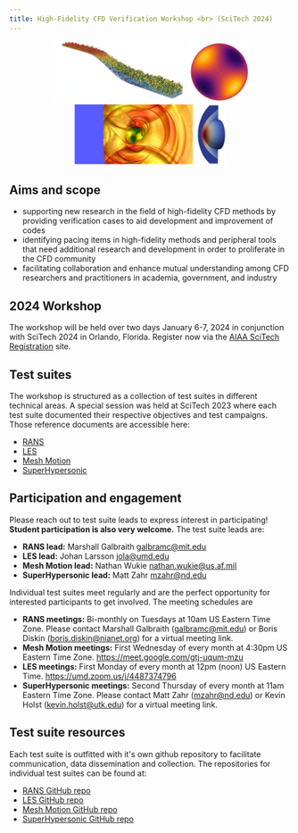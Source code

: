 ```yaml
---
title: High-Fidelity CFD Verification Workshop <br> (SciTech 2024)
---
```


<center>
<img src="/figures/les.png" height="110"> <img src="/figures/meshmotion.png" height="110"> <img src="/figures/shockvortex.png" height="110"> <img src="/figures/blottner.png" height="110">
</center>

## **Aims and scope**

- supporting new research in the field of high-fidelity CFD methods by providing verification cases to aid development and improvement of codes
- identifying pacing items in high-fidelity methods and peripheral tools that need additional research and development in order to proliferate in the CFD community
- facilitating collaboration and enhance mutual understanding among CFD researchers and practitioners in academia, government, and industry

## **2024 Workshop**

The workshop will be held over two days January 6-7, 2024 in conjunction with SciTech 2024 in Orlando, Florida. Register now via the [AIAA SciTech Registration](https://www.aiaa.org/SciTech/registration) site.

## **Test suites**

The workshop is structured as a collection of test suites in different technical areas. A special session was held at SciTech 2023 where each test suite documented their respective objectives and test campaigns. Those reference documents are accessible here:

- [RANS](papers/rans.pdf)
- [LES](papers/les.pdf)
- [Mesh Motion](papers/mesh_motion.pdf)
- [SuperHypersonic](papers/superhypersonic.pdf)


## **Participation and engagement**

Please reach out to test suite leads to express interest in participating! **Student participation is also very welcome.** The test suite leads are:

- **RANS lead:** Marshall Galbraith galbramc@mit.edu
- **LES lead:** Johan Larsson jola@umd.edu
- **Mesh Motion lead:** Nathan Wukie nathan.wukie@us.af.mil
- **SuperHypersonic lead:** Matt Zahr mzahr@nd.edu

Individual test suites meet regularly and are the perfect opportunity for interested participants to get involved. The meeting schedules are

- **RANS meetings:** Bi-monthly on Tuesdays at 10am US Eastern Time Zone. Please contact Marshall Galbraith (galbramc@mit.edu) or Boris Diskin (boris.diskin@nianet.org) for a virtual meeting link.
- **Mesh Motion meetings:** First Wednesday of every month at 4:30pm US Eastern Time Zone. https://meet.google.com/gtj-uqum-mzu
- **LES meetings:** First Monday of every month at 12pm (noon) US Eastern Time. https://umd.zoom.us/j/4487374796
- **SuperHypersonic meetings:** Second Thursday of every month at 11am Eastern Time Zone. Please contact Matt Zahr (mzahr@nd.edu) or Kevin Holst (kevin.holst@utk.edu) for a virtual meeting link.


## **Test suite resources**

Each test suite is outfitted with it's own github repository to facilitate communication, data dissemination and collection. The repositories for individual test suites can be found at:

- [RANS GitHub repo](https://github.com/HighFidelityCFDVerificationWorkshop/2024RANS)
- [LES GitHub repo](https://github.com/HighFidelityCFDVerificationWorkshop/2024LES)
- [Mesh Motion GitHub repo](https://github.com/HighFidelityCFDVerificationWorkshop/2024MeshMotion)
- [SuperHypersonic GitHub repo](https://github.com/HighFidelityCFDVerificationWorkshop/2024SuperHypersonic)  




